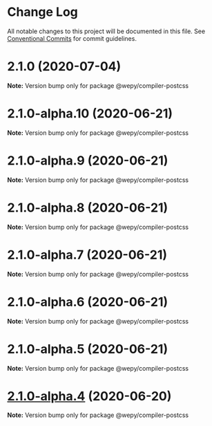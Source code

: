# Change Log

All notable changes to this project will be documented in this file.
See [Conventional Commits](https://conventionalcommits.org) for commit guidelines.

# 2.1.0 (2020-07-04)

**Note:** Version bump only for package @wepy/compiler-postcss





# 2.1.0-alpha.10 (2020-06-21)

**Note:** Version bump only for package @wepy/compiler-postcss





# 2.1.0-alpha.9 (2020-06-21)

**Note:** Version bump only for package @wepy/compiler-postcss





# 2.1.0-alpha.8 (2020-06-21)

**Note:** Version bump only for package @wepy/compiler-postcss





# 2.1.0-alpha.7 (2020-06-21)

**Note:** Version bump only for package @wepy/compiler-postcss





# 2.1.0-alpha.6 (2020-06-21)

**Note:** Version bump only for package @wepy/compiler-postcss





# 2.1.0-alpha.5 (2020-06-21)

**Note:** Version bump only for package @wepy/compiler-postcss





# [2.1.0-alpha.4](https://github.com/Tencent/wepy/compare/v2.1.0-alpha.2...v2.1.0-alpha.4) (2020-06-20)

**Note:** Version bump only for package @wepy/compiler-postcss
